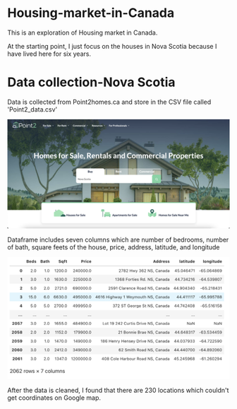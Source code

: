 # Housing-market-in-Canada
This is an exploration of Housing market in Canada.

At the starting point, I just focus on the houses in Nova Scotia because I have lived here for six years.

# Data collection-Nova Scotia

Data is collected from Point2homes.ca and store in the CSV file called 'Point2_data.csv'

![Image of point2homes](https://raw.githubusercontent.com/NightmareZYR/Housing-market-in-Canada/main/Screen%20Shot%202021-09-19%20at%208.30.47%20PM.png)

Dataframe includes seven columns which are number of bedrooms, number of bath, square feets of the house, price, address, latitude, and longitude

![Image of dataframe](https://raw.githubusercontent.com/NightmareZYR/Housing-market-in-Canada/main/Screen%20Shot%202021-09-21%20at%202.49.56%20AM.png)

After the data is cleaned, I found that there are 230 locations which couldn't get coordinates on Google map.

